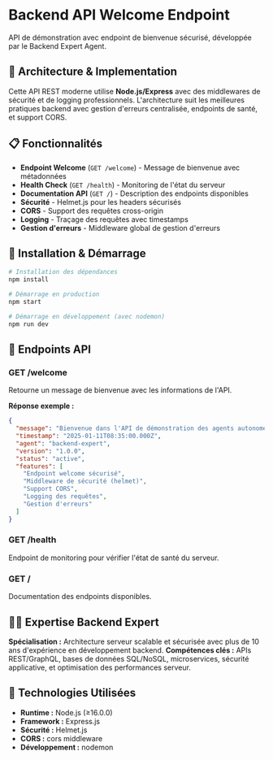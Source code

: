 # Backend API Welcome Endpoint

API de démonstration avec endpoint de bienvenue sécurisé, développée par le Backend Expert Agent.

## 🎯 Architecture & Implementation

Cette API REST moderne utilise **Node.js/Express** avec des middlewares de sécurité et de logging professionnels. L'architecture suit les meilleures pratiques backend avec gestion d'erreurs centralisée, endpoints de santé, et support CORS.

## 📋 Fonctionnalités

- **Endpoint Welcome** (`GET /welcome`) - Message de bienvenue avec métadonnées
- **Health Check** (`GET /health`) - Monitoring de l'état du serveur
- **Documentation API** (`GET /`) - Description des endpoints disponibles
- **Sécurité** - Helmet.js pour les headers sécurisés
- **CORS** - Support des requêtes cross-origin
- **Logging** - Traçage des requêtes avec timestamps
- **Gestion d'erreurs** - Middleware global de gestion d'erreurs

## 🚀 Installation & Démarrage

```bash
# Installation des dépendances
npm install

# Démarrage en production
npm start

# Démarrage en développement (avec nodemon)
npm run dev
```

## 📡 Endpoints API

### GET /welcome
Retourne un message de bienvenue avec les informations de l'API.

**Réponse exemple :**
```json
{
  "message": "Bienvenue dans l'API de démonstration des agents autonomes !",
  "timestamp": "2025-01-11T08:35:00.000Z",
  "agent": "backend-expert",
  "version": "1.0.0",
  "status": "active",
  "features": [
    "Endpoint welcome sécurisé",
    "Middleware de sécurité (helmet)",
    "Support CORS",
    "Logging des requêtes",
    "Gestion d'erreurs"
  ]
}
```

### GET /health
Endpoint de monitoring pour vérifier l'état de santé du serveur.

### GET /
Documentation des endpoints disponibles.

## 👨‍💻 Expertise Backend Expert

**Spécialisation :** Architecture serveur scalable et sécurisée avec plus de 10 ans d'expérience en développement backend. **Compétences clés :** APIs REST/GraphQL, bases de données SQL/NoSQL, microservices, sécurité applicative, et optimisation des performances serveur.

## 🔧 Technologies Utilisées

- **Runtime :** Node.js (≥16.0.0)
- **Framework :** Express.js
- **Sécurité :** Helmet.js
- **CORS :** cors middleware
- **Développement :** nodemon
